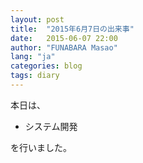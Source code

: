 ```yaml
---
layout: post
title:  "2015年6月7日の出来事"
date:   2015-06-07 22:00
author: "FUNABARA Masao"
lang: "ja"
categories: blog
tags: diary
---
```


本日は、

* システム開発

を行いました。
